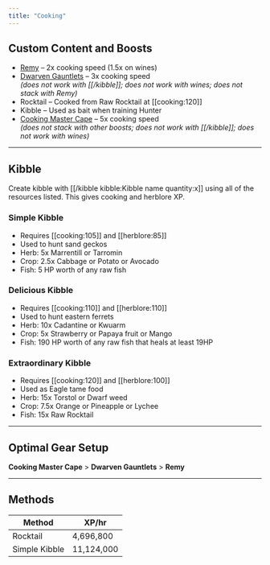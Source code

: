 ```yaml
---
title: "Cooking"
---
```


## Custom Content and Boosts

- [Remy](/custom-items/pets) – 2x cooking speed (1.5x on wines)
- [Dwarven Gauntlets](../custom-items/equippables/#dwarven-tools) – 3x cooking speed  
  _(does not work with [[/kibble]]; does not work with wines; does not stack with Remy)_
- Rocktail – Cooked from Raw Rocktail at [[cooking:120]]
- Kibble – Used as bait when training Hunter
- [Cooking Master Cape](../custom-items/equippables/#master-capes) – 5x cooking speed  
  _(does not stack with other boosts; does not work with [[/kibble]]; does not work with wines)_

---

## Kibble

Create kibble with [[/kibble kibble\:Kibble name quantity\:x]] using all of the resources listed. This gives cooking and herblore XP.

### Simple Kibble

- Requires [[cooking:105]] and [[herblore:85]]
- Used to hunt sand geckos
- Herb: 5x Marrentill or Tarromin
- Crop: 2.5x Cabbage or Potato or Avocado
- Fish: 5 HP worth of any raw fish

### Delicious Kibble

- Requires [[cooking:110]] and [[herblore:110]]
- Used to hunt eastern ferrets
- Herb: 10x Cadantine or Kwuarm
- Crop: 5x Strawberry or Papaya fruit or Mango
- Fish: 190 HP worth of any raw fish that heals at least 19HP

### Extraordinary Kibble

- Requires [[cooking:120]] and [[herblore:100]]
- Used as Eagle tame food
- Herb: 15x Torstol or Dwarf weed
- Crop: 7.5x Orange or Pineapple or Lychee
- Fish: 15x Raw Rocktail

---

## Optimal Gear Setup

**Cooking Master Cape** > **Dwarven Gauntlets** > **Remy**

---

## Methods

| Method        | XP/hr      |
| ------------- | ---------- |
| Rocktail      | 4,696,800  |
| Simple Kibble | 11,124,000 |
